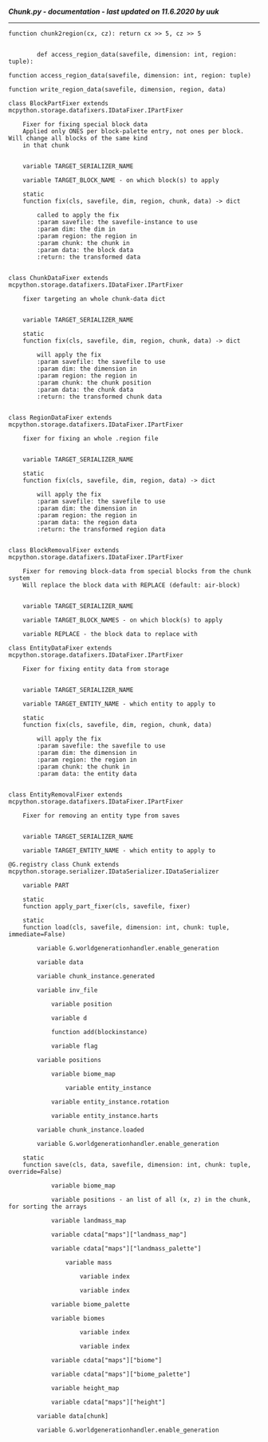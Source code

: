 ***Chunk.py - documentation - last updated on 11.6.2020 by uuk***
___

    function chunk2region(cx, cz): return cx >> 5, cz >> 5
            
            
            def access_region_data(savefile, dimension: int, region: tuple):

    function access_region_data(savefile, dimension: int, region: tuple)

    function write_region_data(savefile, dimension, region, data)

    class BlockPartFixer extends mcpython.storage.datafixers.IDataFixer.IPartFixer
        
        Fixer for fixing special block data
        Applied only ONES per block-palette entry, not ones per block. Will change all blocks of the same kind
        in that chunk


        variable TARGET_SERIALIZER_NAME

        variable TARGET_BLOCK_NAME - on which block(s) to apply

        static
        function fix(cls, savefile, dim, region, chunk, data) -> dict
            
            called to apply the fix
            :param savefile: the savefile-instance to use
            :param dim: the dim in
            :param region: the region in
            :param chunk: the chunk in
            :param data: the block data
            :return: the transformed data


    class ChunkDataFixer extends mcpython.storage.datafixers.IDataFixer.IPartFixer
        
        fixer targeting an whole chunk-data dict


        variable TARGET_SERIALIZER_NAME

        static
        function fix(cls, savefile, dim, region, chunk, data) -> dict
            
            will apply the fix
            :param savefile: the savefile to use
            :param dim: the dimension in
            :param region: the region in
            :param chunk: the chunk position
            :param data: the chunk data
            :return: the transformed chunk data


    class RegionDataFixer extends mcpython.storage.datafixers.IDataFixer.IPartFixer
        
        fixer for fixing an whole .region file


        variable TARGET_SERIALIZER_NAME

        static
        function fix(cls, savefile, dim, region, data) -> dict
            
            will apply the fix
            :param savefile: the savefile to use
            :param dim: the dimension in
            :param region: the region in
            :param data: the region data
            :return: the transformed region data


    class BlockRemovalFixer extends mcpython.storage.datafixers.IDataFixer.IPartFixer
        
        Fixer for removing block-data from special blocks from the chunk system
        Will replace the block data with REPLACE (default: air-block)


        variable TARGET_SERIALIZER_NAME

        variable TARGET_BLOCK_NAMES - on which block(s) to apply

        variable REPLACE - the block data to replace with

    class EntityDataFixer extends mcpython.storage.datafixers.IDataFixer.IPartFixer
        
        Fixer for fixing entity data from storage


        variable TARGET_SERIALIZER_NAME

        variable TARGET_ENTITY_NAME - which entity to apply to

        static
        function fix(cls, savefile, dim, region, chunk, data)
            
            will apply the fix
            :param savefile: the savefile to use
            :param dim: the dimension in
            :param region: the region in
            :param chunk: the chunk in
            :param data: the entity data


    class EntityRemovalFixer extends mcpython.storage.datafixers.IDataFixer.IPartFixer
        
        Fixer for removing an entity type from saves


        variable TARGET_SERIALIZER_NAME

        variable TARGET_ENTITY_NAME - which entity to apply to

    @G.registry class Chunk extends mcpython.storage.serializer.IDataSerializer.IDataSerializer

        variable PART

        static
        function apply_part_fixer(cls, savefile, fixer)

        static
        function load(cls, savefile, dimension: int, chunk: tuple, immediate=False)

            variable G.worldgenerationhandler.enable_generation

            variable data

            variable chunk_instance.generated

            variable inv_file

                variable position

                variable d

                function add(blockinstance)

                variable flag

            variable positions

                variable biome_map

                    variable entity_instance

                variable entity_instance.rotation

                variable entity_instance.harts

            variable chunk_instance.loaded

            variable G.worldgenerationhandler.enable_generation

        static
        function save(cls, data, savefile, dimension: int, chunk: tuple, override=False)

                variable biome_map

                variable positions - an list of all (x, z) in the chunk, for sorting the arrays

                variable landmass_map

                variable cdata["maps"]["landmass_map"]

                variable cdata["maps"]["landmass_palette"]

                    variable mass

                        variable index

                        variable index

                variable biome_palette

                variable biomes

                        variable index

                        variable index

                variable cdata["maps"]["biome"]

                variable cdata["maps"]["biome_palette"]

                variable height_map

                variable cdata["maps"]["height"]

            variable data[chunk]

            variable G.worldgenerationhandler.enable_generation